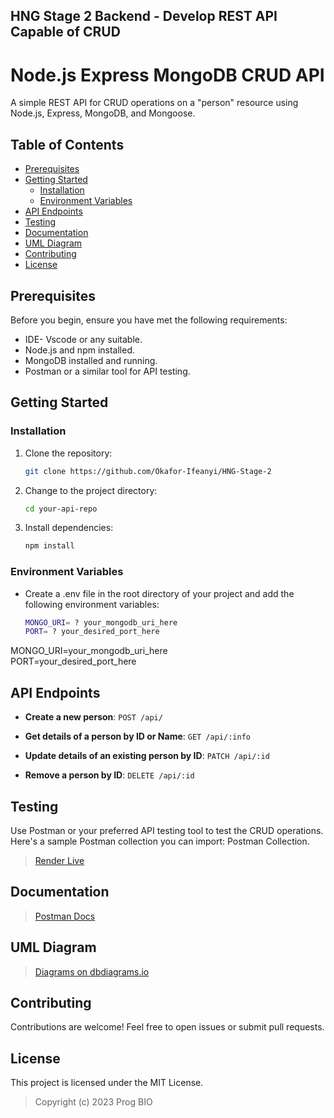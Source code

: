 ## HNG Stage 2 Backend - Develop REST API Capable of CRUD

# Node.js Express MongoDB CRUD API

A simple REST API for CRUD operations on a "person" resource using Node.js, Express, MongoDB, and Mongoose.

## Table of Contents

- [Prerequisites](#prerequisites)
- [Getting Started](#getting-started)
  - [Installation](#installation)
  - [Environment Variables](#environment-variables)
- [API Endpoints](#api-endpoints)
- [Testing](#testing)
- [Documentation](#documentation)
- [UML Diagram](#uml-diagram)
- [Contributing](#contributing)
- [License](#license)

## Prerequisites

Before you begin, ensure you have met the following requirements:

- IDE- Vscode or any suitable.
- Node.js and npm installed.
- MongoDB installed and running.
- Postman or a similar tool for API testing.

## Getting Started

### Installation

1. Clone the repository:

   ```bash
   git clone https://github.com/Okafor-Ifeanyi/HNG-Stage-2
   ```

2. Change to the project directory:

    ```bash
    cd your-api-repo
    ```

3. Install dependencies:

    ```bash
    npm install
    ```

### Environment Variables

- Create a .env file in the root directory of your project and add the following environment variables:
    ``` bash
    MONGO_URI= ? your_mongodb_uri_here  
    PORT= ? your_desired_port_here
    ```
MONGO_URI=your_mongodb_uri_here  
PORT=your_desired_port_here

## API Endpoints
- **Create a new person**:  `POST /api/`

- **Get details of a person by ID or Name**:  `GET /api/:info`

- **Update details of an existing person by ID**:   `PATCH /api/:id`

- **Remove a person by ID**:  `DELETE /api/:id`

## Testing
Use Postman or your preferred API testing tool to test the CRUD operations. Here's a sample Postman collection you can import: Postman Collection.
>   [Render Live](https://hng-stage-2-zcxv.onrender.com)

## Documentation
>   [Postman Docs](https://documenter.getpostman.com/view/19026826/2s9YC4TYE3)

## UML Diagram
>   [Diagrams on dbdiagrams.io](https://dbdiagram.io/d/64fe69fa02bd1c4a5e4dcb09)

## Contributing
Contributions are welcome! Feel free to open issues or submit pull requests.

## License
This project is licensed under the MIT License.

> Copyright (c) 2023 Prog BIO